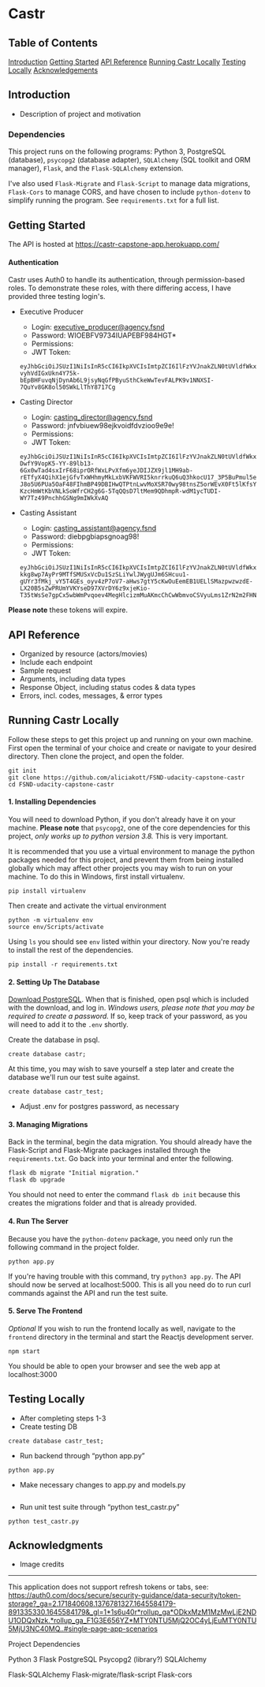 # Castr

## Table of Contents
[Introduction](##-introduction)
[Getting Started](##-getting-started)
[API Reference](##-api-reference)
[Running Castr Locally](##-running-castr-locally)
[Testing Locally](##-testing-locally)
[Acknowledgements](##-acknowledgements)

## Introduction
- Description of project and motivation

### Dependencies
This project runs on the following programs: Python 3, PostgreSQL (database), `psycopg2` (database adapter), `SQLAlchemy` (SQL toolkit and ORM manager), `Flask`, and the `Flask-SQLAlchemy` extension. 

I've also used `Flask-Migrate` and `Flask-Script` to manage data migrations, `Flask-Cors` to manage CORS, and have chosen to include `python-dotenv` to simplify running the program. See `requirements.txt` for a full list.

## Getting Started
The API is hosted at https://castr-capstone-app.herokuapp.com/

#### Authentication
Castr uses Auth0 to handle its authentication, through permission-based roles. To demonstrate these roles, with there differing access, I have provided three testing login's.

- Executive Producer
  - Login: executive_producer@agency.fsnd
  - Password: WIOEBFV9734IUAPEBF984HGT*
  - Permissions: 
  - JWT Token: 
  ```
  eyJhbGciOiJSUzI1NiIsInR5cCI6IkpXVCIsImtpZCI6IlFzYVJnakZLN0tUVldfWkxkT1RsSCJ9.eyJpc3MiOiJodHRwczovL2NvZmZlZXNob3AtZnNuZC11ZGFjaXR5LnVzLmF1dGgwLmNvbS8iLCJzdWIiOiJhdXRoMHw2MGRmZDUzZDk2MmNkOTAwNzA1MTliYjgiLCJhdWQiOiJjYXN0ci1hcGkiLCJpYXQiOjE2NDU1OTMyMjksImV4cCI6MTY0NTY3OTYyOSwiYXpwIjoiVjN1ZXZoZld4cmFybFhoeXVRNHIwb0JTVDZpem1ZRjMiLCJzY29wZSI6IiIsInBlcm1pc3Npb25zIjpbImRlbGV0ZTphY3RvcnMiLCJkZWxldGU6bW92aWVzIiwiZ2V0OmFjdG9ycyIsImdldDptb3ZpZXMiLCJwYXRjaDphY3RvcnMiLCJwYXRjaDptb3ZpZXMiLCJwb3N0OmFjdG9ycyIsInBvc3Q6bW92aWVzIl19.B5AACgiUc62M5HcoITOZUmeZvbOwN1vwhsEZaCE3RX8YJ85WJwbcAELW5BuFPldr1sqCF5c8A7OIKukdxMkIk5ZAY3BhieiwzBfzP9LaYikjxOG5Z8Ow3kfMvzgAaSDDFJjIHTYDb56SOEd2z2QZOJtwcgPu5i2RVcKMQovdUfR1evp8uJ5adf1e76F8CGQYarzfgRwU_agfKDld9YWnve35bfp3w8_HBzJYdBk9X1k70VehSf-vyhVdIGxUkn4Y75k-bEpBHFuvqNjDynAb6L9jsyNqGfPByuSthCkeWwTevFALPK9v1NNXSI-7QuYv8GK8ol50SWkLlThY8717Cg
  ```

- Casting Director
  - Login: casting_director@agency.fsnd
  - Password: jnfvbiuew98ejkvoidfdvzioo9e9e!
  - Permissions:
  - JWT Token:
  ```
  eyJhbGciOiJSUzI1NiIsInR5cCI6IkpXVCIsImtpZCI6IlFzYVJnakZLN0tUVldfWkxkT1RsSCJ9.eyJpc3MiOiJodHRwczovL2NvZmZlZXNob3AtZnNuZC11ZGFjaXR5LnVzLmF1dGgwLmNvbS8iLCJzdWIiOiJhdXRoMHw2MGRmZDRiYjJhNDRlYjAwNjkwNDdlMTEiLCJhdWQiOiJjYXN0ci1hcGkiLCJpYXQiOjE2NDU1OTI5NzEsImV4cCI6MTY0NTY3OTM3MSwiYXpwIjoiVjN1ZXZoZld4cmFybFhoeXVRNHIwb0JTVDZpem1ZRjMiLCJzY29wZSI6IiIsInBlcm1pc3Npb25zIjpbImRlbGV0ZTphY3RvcnMiLCJnZXQ6YWN0b3JzIiwiZ2V0Om1vdmllcyIsInBhdGNoOmFjdG9ycyIsInBhdGNoOm1vdmllcyIsInBvc3Q6YWN0b3JzIl19.4T-DwfY9VopK5-YY-89lb13-6Gx0wTad4sxIrF68iprORfWxLPvXfm6yeJDIJZX9jl1MH9ab-rETfyX4QihX1ejGfvTxWHhmyMkLxbVKFWVRI5knrrkuQ6uQ3hkocU17_3P5BuPmul5ep3ENAqkzzVuXmvpnnHQSibyAplzmNvigjOepjWH6yZW-J8o5U6PUa5OaF48FIhmBP49DBIHwQTPtnLwvMoXSR70wy98tnsZ5orWEvX0Ft5lKfsY4Vb4g7Uc-KzcHmWtKbVNLkSoWfrCH2g6G-5TqQQsD7ltMem9QDhmpR-wdM1ycTUDI-WY7Tz49PnchhGSNg9mIWkXvAQ
  ```

- Casting Assistant
  - Login: casting_assistant@agency.fsnd
  - Password: diebpgbiapsgnoag98!
  - Permissions:
  - JWT Token:
  ```
  eyJhbGciOiJSUzI1NiIsInR5cCI6IkpXVCIsImtpZCI6IlFzYVJnakZLN0tUVldfWkxkT1RsSCJ9.eyJpc3MiOiJodHRwczovL2NvZmZlZXNob3AtZnNuZC11ZGFjaXR5LnVzLmF1dGgwLmNvbS8iLCJzdWIiOiJhdXRoMHw2MGRmZDNjZGE3OGI3YTAwNzA2YmU2ZGUiLCJhdWQiOiJjYXN0ci1hcGkiLCJpYXQiOjE2NDU1OTMxMDAsImV4cCI6MTY0NTY3OTUwMCwiYXpwIjoiVjN1ZXZoZld4cmFybFhoeXVRNHIwb0JTVDZpem1ZRjMiLCJzY29wZSI6IiIsInBlcm1pc3Npb25zIjpbImdldDphY3RvcnMiLCJnZXQ6bW92aWVzIl19.S6I6EouybzXh9Oi-kkg8wp7AyPr9MTfSMUSxVcDu1SzSLiYwlJWygUJm6SHcuu1-gUYr3fMkj_vY5T4GEs_oyv4zP7oV7-aHws7gtY5cKwOuEemEB1UELlSMazpwzwzdE-LX20B5sZwPRUmYVKYseD97XVrDY6z9xjeKio-T35tWsSe7gpCx5wbWmPvqoev4MegHlcizmMuAKmcChCwWbmvoCSVyuLms1ZrN2m2FHNHO1rk_3IVQQfzwcRA3_erfZf3XfewsV_4B3Kk2qc1YJA271gNUDWdwnqrBUPnjXlemZUUWKZZMnr5uSB88x_UmyudTxCTi5mlfxZV1AjTRwQ
  ```

**Please note** these tokens will expire. 

## API Reference
- Organized by resource (actors/movies)
- Include each endpoint
- Sample request
- Arguments, including data types
- Response Object, including status codes & data types
- Errors, incl. codes, messages, & error types

## Running Castr Locally
Follow these steps to get this project up and running on your own machine. First open the terminal of your choice and create or navigate to your desired directory. Then clone the project, and open the folder.
```
git init
git clone https://github.com/aliciakott/FSND-udacity-capstone-castr
cd FSND-udacity-capstone-castr
```

#### 1. Installing Dependencies
You will need to download Python, if you don't already have it on your machine. **Please note** that `psycopg2`, one of the core dependencies for this project, *only works up to python version 3.8.* This is very important.

It is recommended that you use a virtual environment to manage the python packages needed for this project, and prevent them from being installed globally which may affect other projects you may wish to run on your machine. To do this in Windows, first install virtualenv. 
```
pip install virtualenv
```
Then create and activate the virtual environment
```
python -m virtualenv env
source env/Scripts/activate
```
Using `ls` you should see `env` listed within your directory. Now you're ready to install the rest of the dependencies.
```
pip install -r requirements.txt
```

#### 2. Setting Up The Database
[Download PostgreSQL](https://www.postgresql.org/download/). When that is finished, open psql which is included with the download, and log in. *Windows users, please note that you may be required to create a password.* If so, keep track of your password, as you will need to add it to the `.env` shortly. 

Create the database in psql. 
```
create database castr;
```
At this time, you may wish to save yourself a step later and create the database we'll run our test suite against.
```
create database castr_test;
```

- Adjust .env for postgres password, as necessary

#### 3. Managing Migrations
Back in the terminal, begin the data migration. You should already have the Flask-Script and Flask-Migrate packages installed through the `requirements.txt`. Go back into your terminal and enter the following.
```
flask db migrate "Initial migration."
flask db upgrade
```
You should not need to enter the command `flask db init` because this creates the migrations folder and that is already provided. 

#### 4. Run The Server
Because you have the `python-dotenv` package, you need only run the following command in the project folder.
```
python app.py
```
If you're having trouble with this command, try `python3 app.py`. The API should now be served at localhost:5000. This is all you need do to run curl commands against the API and run the test suite. 

#### 5. Serve The Frontend
*Optional* If you wish to run the frontend locally as well, navigate to the `frontend` directory in the terminal and start the Reactjs development server.
```
npm start
```
You should be able to open your browser and see the web app at localhost:3000

## Testing Locally
- After completing steps 1-3
- Create testing DB
```
create database castr_test;
```

- Run backend through “python app.py”

```
python app.py
```

- Make necessary changes to app.py and models.py

```

```
- Run unit test suite through “python test_castr.py”

```
python test_castr.py
```

## Acknowledgments
- Image credits
____________


This application does not support refresh tokens or tabs, see: https://auth0.com/docs/secure/security-guidance/data-security/token-storage?_ga=2.171840608.1376781327.1645584179-891335330.1645584179&_gl=1*1s6u40r*rollup_ga*ODkxMzM1MzMwLjE2NDU1ODQxNzk.*rollup_ga_F1G3E656YZ*MTY0NTU5MjQ2OC4yLjEuMTY0NTU5MjU3NC40MQ..#single-page-app-scenarios



Project Dependencies

Python 3
Flask
PostgreSQL
Psycopg2 (library?)
SQLAlchemy

Flask-SQLAlchemy
Flask-migrate/flask-script
Flask-cors




